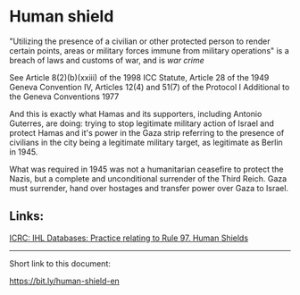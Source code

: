 # Human shield 

"Utilizing the presence of a civilian or other protected person to render certain points, areas or military forces immune from military operations" is a breach of laws and customs of war, and is *war crime* 

See Article 8(2)(b)(xxiii) of the 1998 ICC Statute, Article 28 of the 1949 Geneva Convention IV, Articles 12(4) and 51(7)  of the Protocol I Additional to the Geneva Conventions 1977

And this is exactly what Hamas and its supporters, including Antonio Guterres, are doing: trying to stop legitimate military action of Israel and protect Hamas and it's power in the Gaza strip referring to the presence of civilians in the city being a legitimate military target, as legitimate as Berlin in 1945.

What was required in 1945 was not a humanitarian ceasefire to protect the Nazis, but a complete and unconditional surrender of the Third Reich. Gaza must surrender, hand over hostages and transfer power over Gaza to Israel. 

## Links: 

[ICRC: IHL Databases: Practice relating to Rule 97. Human Shields](https://ihl-databases.icrc.org/en/customary-ihl/v2/rule97) 

----- 

Short link to this document: 

https://bit.ly/human-shield-en 